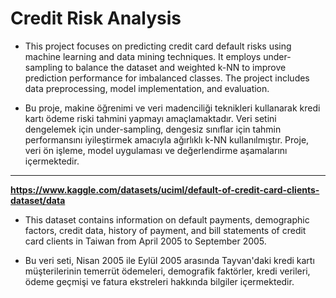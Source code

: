 # Credit Risk Analysis

* This project focuses on predicting credit card default risks using machine learning and data mining techniques. It employs under-sampling to balance the dataset and weighted k-NN to improve prediction performance for imbalanced classes. The project includes data preprocessing, model implementation, and evaluation.

* Bu proje, makine öğrenimi ve veri madenciliği teknikleri kullanarak kredi kartı ödeme riski tahmini yapmayı amaçlamaktadır. Veri setini dengelemek için under-sampling, dengesiz sınıflar için tahmin performansını iyileştirmek amacıyla ağırlıklı k-NN kullanılmıştır. Proje, veri ön işleme, model uygulaması ve değerlendirme aşamalarını içermektedir.
---
**https://www.kaggle.com/datasets/uciml/default-of-credit-card-clients-dataset/data**

* This dataset contains information on default payments, demographic factors, credit data, history of payment, and bill statements of credit card clients in Taiwan from April 2005 to September 2005.

* Bu veri seti, Nisan 2005 ile Eylül 2005 arasında Tayvan'daki kredi kartı müşterilerinin temerrüt ödemeleri, demografik faktörler, kredi verileri, ödeme geçmişi ve fatura ekstreleri hakkında bilgiler içermektedir.
